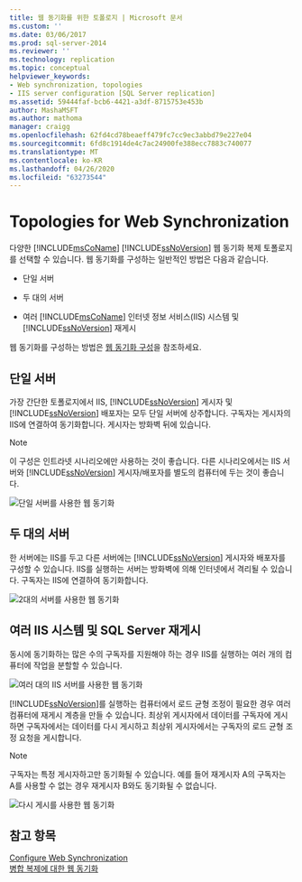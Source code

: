 ```yaml
---
title: 웹 동기화를 위한 토폴로지 | Microsoft 문서
ms.custom: ''
ms.date: 03/06/2017
ms.prod: sql-server-2014
ms.reviewer: ''
ms.technology: replication
ms.topic: conceptual
helpviewer_keywords:
- Web synchronization, topologies
- IIS server configuration [SQL Server replication]
ms.assetid: 59444faf-bcb6-4421-a3df-8715753e453b
author: MashaMSFT
ms.author: mathoma
manager: craigg
ms.openlocfilehash: 62fd4cd78beaeff479fc7cc9ec3abbd79e227e04
ms.sourcegitcommit: 6fd8c1914de4c7ac24900fe388ecc7883c740077
ms.translationtype: MT
ms.contentlocale: ko-KR
ms.lasthandoff: 04/26/2020
ms.locfileid: "63273544"
---
```

# <a name="topologies-for-web-synchronization"></a>Topologies for Web Synchronization
  다양한 [!INCLUDE[msCoName](../../includes/msconame-md.md)] [!INCLUDE[ssNoVersion](../../includes/ssnoversion-md.md)] 웹 동기화 복제 토폴로지를 선택할 수 있습니다. 웹 동기화를 구성하는 일반적인 방법은 다음과 같습니다.  
  
-   단일 서버  
  
-   두 대의 서버  
  
-   여러 [!INCLUDE[msCoName](../../includes/msconame-md.md)] 인터넷 정보 서비스(IIS) 시스템 및 [!INCLUDE[ssNoVersion](../../includes/ssnoversion-md.md)] 재게시  
  
 웹 동기화를 구성하는 방법은 [웹 동기화 구성](configure-web-synchronization.md)을 참조하세요.  
  
## <a name="single-server"></a>단일 서버  
 가장 간단한 토폴로지에서 IIS, [!INCLUDE[ssNoVersion](../../includes/ssnoversion-md.md)] 게시자 및 [!INCLUDE[ssNoVersion](../../includes/ssnoversion-md.md)] 배포자는 모두 단일 서버에 상주합니다. 구독자는 게시자의 IIS에 연결하여 동기화합니다. 게시자는 방화벽 뒤에 있습니다.  
  
> [!NOTE]  
>  이 구성은 인트라넷 시나리오에만 사용하는 것이 좋습니다. 다른 시나리오에서는 IIS 서버와 [!INCLUDE[ssNoVersion](../../includes/ssnoversion-md.md)] 게시자/배포자를 별도의 컴퓨터에 두는 것이 좋습니다.  
  
 ![단일 서버를 사용한 웹 동기화](media/web-sync02.gif "단일 서버를 사용한 웹 동기화")  
  
## <a name="two-servers"></a>두 대의 서버  
 한 서버에는 IIS를 두고 다른 서버에는 [!INCLUDE[ssNoVersion](../../includes/ssnoversion-md.md)] 게시자와 배포자를 구성할 수 있습니다. IIS를 실행하는 서버는 방화벽에 의해 인터넷에서 격리될 수 있습니다. 구독자는 IIS에 연결하여 동기화합니다.  
  
 ![2대의 서버를 사용한 웹 동기화](media/web-sync03.gif "2대의 서버를 사용한 웹 동기화")  
  
## <a name="multiple-iis-systems-and-sql-server-republishing"></a>여러 IIS 시스템 및 SQL Server 재게시  
 동시에 동기화하는 많은 수의 구독자를 지원해야 하는 경우 IIS를 실행하는 여러 개의 컴퓨터에 작업을 분할할 수 있습니다.  
  
 ![여러 대의 IIS 서버를 사용한 웹 동기화](media/web-sync04.gif "여러 대의 IIS 서버를 사용한 웹 동기화")  
  
 [!INCLUDE[ssNoVersion](../../includes/ssnoversion-md.md)]를 실행하는 컴퓨터에서 로드 균형 조정이 필요한 경우 여러 컴퓨터에 재게시 계층을 만들 수 있습니다. 최상위 게시자에서 데이터를 구독자에 게시하면 구독자에서는 데이터를 다시 게시하고 최상위 게시자에서는 구독자의 로드 균형 조정 요청을 게시합니다.  
  
> [!NOTE]  
>  구독자는 특정 게시자하고만 동기화될 수 있습니다. 예를 들어 재게시자 A의 구독자는 A를 사용할 수 없는 경우 재게시자 B와도 동기화될 수 없습니다.  
  
 ![다시 게시를 사용한 웹 동기화](media/web-sync05.gif "다시 게시를 사용한 웹 동기화")  
  
## <a name="see-also"></a>참고 항목  
 [Configure Web Synchronization](configure-web-synchronization.md)   
 [병합 복제에 대한 웹 동기화](web-synchronization-for-merge-replication.md)  
  
  
